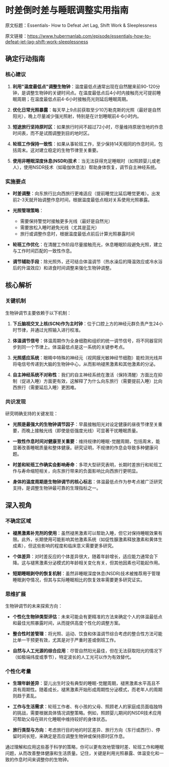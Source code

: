 # 时差倒时差与睡眠调整实用指南

原文标题：Essentials- How to Defeat Jet Lag, Shift Work & Sleeplessness

原文链接：https://www.hubermanlab.com/episode/essentials-how-to-defeat-jet-lag-shift-work-sleeplessness

## 确定行动指南

### 核心建议

1. **利用"温度最低点"调整生物钟**：温度最低点通常出现在自然醒来前90-120分钟，是调整生物钟的关键时间点。在温度最低点后4小时内接触亮光可提前睡眠周期；在温度最低点前4-6小时接触亮光则延后睡眠周期。

2. **优化日常光照暴露**：每天早上9点前获取至少10万勒克斯的光照（最好是自然阳光），晚上尽量减少强光照射，特别是在计划睡眠前4-6小时内。

3. **短途旅行坚持原时区**：如果旅行时间不超过72小时，尽量维持原居住地的作息时间表，而不是试图调整到目的地时区。

4. **轮班工作保持一致性**：如果从事轮班工作，至少保持14天相同的作息时间，包括周末。这对建立稳定的生物节律至关重要。

5. **使用非睡眠深度休息(NSDR)技术**：当无法获得充足睡眠时（如照顾婴儿或老人），使用NSDR技术（如瑜伽休息法）帮助身体恢复，调节自主神经系统。

### 实施要点

* **时差调整**：向东旅行比向西旅行更难适应（提前睡觉比延后睡觉更难）。出发前2-3天就开始调整作息时间，根据温度最低点相对关系使用光照暴露。

* **光照管理策略**：
  - 需要保持警觉时接触更多光线（最好是自然光）
  - 需要放松入睡时避免光线（尤其是蓝光）
  - 旅行或调整作息时，根据温度最低点前后计算光照暴露时间

* **轮班工作优化**：在清醒工作阶段尽量接触亮光，休息睡眠阶段避免光照，建立与工作时间匹配的一致性作息。

* **调节辅助手段**：除光照外，还可结合体温调节（热水澡后的降温效应或冷水浴后的升温效应）和进食时间调整来强化生物钟调整。

## 核心解析

### 关键机制

生物钟调节主要依赖于以下机制：

1. **下丘脑视交叉上核(SCN)作为主时钟**：位于口腔上方的神经元群负责产生24小时节律，并通过光照输入进行校准。

2. **体温调节信号**：体温周期作为全身细胞和组织的统一调节信号，将不同器官同步到同一个节律上。体温最低点是这一系统的关键参考点。

3. **光照感应系统**：眼睛中特殊的神经元（视网膜光敏神经节细胞）能检测光线并将电信号传递到大脑的生物钟中心，从而影响褪黑激素和其他激素的分泌。

4. **自主神经系统不对称性**：我们的自主神经系统在激活（保持清醒）方面比在抑制（促进入睡）方面更有效，这解释了为什么向东旅行（需要提前入睡）比向西旅行（需要延后入睡）更困难。

### 共识发现

研究明确支持的关键发现：

* **光照是最强大的生物钟调节因子**：早晨接触阳光对设定健康的昼夜节律至关重要，而晚上接触光线（即使是低强度光线）可显著干扰睡眠质量。

* **一致性作息时间对健康至关重要**：维持规律的睡眠-觉醒周期，包括周末，能显著改善睡眠质量和整体健康。研究证明，不规律的作息会导致多种健康问题。

* **时差和轮班工作确实会影响寿命**：多项大型研究表明，长期时差旅行和轮班工作与寿命缩短相关，向东旅行带来的负面影响比向西旅行更明显。

* **身体的温度周期是生物钟调节的核心标志**：体温最低点作为参考点被广泛研究支持，是调整生物钟最可靠的生理指标之一。

## 深入视角

### 不确定区域

* **褪黑激素补充剂的使用**：虽然褪黑激素可以帮助入睡，但它对保持睡眠效果有限。此外，长期使用可能影响其他激素系统（如促性腺激素释放激素和黄体生成素），但这些影响的程度和临床意义需要更多研究。

* **个体差异**：对时差反应的个体差异很大，随着年龄增长，适应能力通常会下降。这与褪黑激素分泌模式的年龄相关变化有关，但其他因素也可能起作用。

* **短期睡眠剥夺的恢复机制**：虽然非睡眠深度休息(NSDR)技术被推荐用于管理睡眠剥夺情况，但其与实际睡眠相比的恢复效率需要更多研究证实。

### 思维扩展

生物钟调节的未来探索方向：

* **个性化生物钟类型评估**：未来可能会有更精准的方法来确定个人的体温最低点和最佳光照暴露时间，从而提供高度个性化的调整方案。

* **整合性时差管理**：将光照、运动、饮食和体温调节综合考虑的整合性方法可能比单一干预更有效，尤其是对于严重时差或倒班工作。

* **自然与人工光源的综合应用**：尽管自然阳光最佳，但在无法获取阳光的情况下（如极端纬度或季节），特定波长的人工光可以作为有效替代。

### 个性化考量

* **生理年龄差异**：婴儿出生时没有典型的睡眠-觉醒周期，褪黑激素水平高且不具有周期性。随着成长，褪黑激素开始形成周期性分泌模式，而老年人的周期则趋于紊乱。

* **工作与生活需求**：轮班工作者、有小孩的父母、照顾老人的家庭成员面临独特的挑战，需要根据具体情况调整策略。例如，照顾婴儿期间的NSDR技术应用可帮助父母在碎片化睡眠中维持较好的身体状态。

* **旅行类型与方向**：考虑旅行目的地的时区差异、旅行方向（东行或西行）、停留时间长短，来确定是否应调整生物钟或保持原时区作息。

通过理解和应用这些基于科学的策略，你可以更有效地管理时差、轮班工作和睡眠问题，从而改善整体健康和生活质量。记住，关键是利用光照暴露、体温变化和一致的作息时间来调整你的生物钟。
